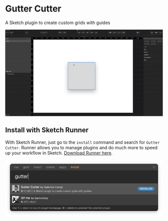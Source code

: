# Gutter Cutter
A Sketch plugin to create custom grids with guides

![Plugin demo](docs/very-fast-demo.gif)

## Install with Sketch Runner
With Sketch Runner, just go to the `install` command and search for `Gutter Cutter`. Runner allows you to manage plugins and do much more to speed up your workflow in Sketch. [Download Runner here](http://www.sketchrunner.com).

![Sketch Runner demo](docs/sketch-runner.png)